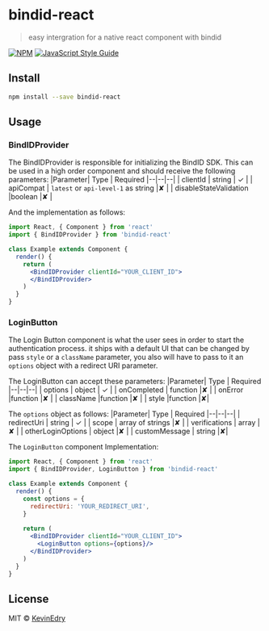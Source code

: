 # bindid-react

> easy intergration for a native react component with bindid

[![NPM](https://img.shields.io/npm/v/bindid-react.svg)](https://www.npmjs.com/package/bindid-react) [![JavaScript Style Guide](https://img.shields.io/badge/code_style-standard-brightgreen.svg)](https://standardjs.com)

## Install

```bash
npm install --save bindid-react
```

## Usage
### BindIDProvider
The BindIDProvider is responsible for initializing the BindID SDK. This can be used in a high order component and should receive the following parameters:
|Parameter| Type | Required
|--|--|--|
| clientId | string |	✓ |
| apiCompat | `latest` or `api-level-1` as string |✘ |
| disableStateValidation |boolean  |✘	 |

And the implementation as follows:
```jsx
import React, { Component } from 'react'
import { BindIDProvider } from 'bindid-react'

class Example extends Component {
  render() {
    return (
      <BindIDProvider clientId="YOUR_CLIENT_ID">
      </BindIDProvider>
    )
  }
}
```


### LoginButton
The Login Button component is what the user sees in order to start the authentication process. it ships with a default UI that can be changed by pass `style` or a `className` parameter, you also will have to pass to it an `options` object with a redirect URI parameter.

The LoginButton can accept these parameters:
|Parameter| Type | Required
|--|--|--|
| options | object |	✓ |
| onCompleted | function |✘ |
| onError |function  |✘	 |
| className |function  |✘ |
| style |function  |✘|

The `options` object as follows:
|Parameter| Type | Required
|--|--|--|
| redirectUri | string |	✓ |
| scope | array of strings |✘ |
| verifications | array  |✘	 |
| otherLoginOptions | object  |✘ |
| customMessage | string  |✘|

The `LoginButton` component Implementation:

```jsx
import React, { Component } from 'react'
import { BindIDProvider, LoginButton } from 'bindid-react'

class Example extends Component {
  render() {
    const options = {
      redirectUri: 'YOUR_REDIRECT_URI',
    }
    
    return (
      <BindIDProvider clientId="YOUR_CLIENT_ID">
        <LoginButton options={options}/>
      </BindIDProvider>
    )
  }
}
```

## License

MIT © [KevinEdry](https://github.com/KevinEdry)
